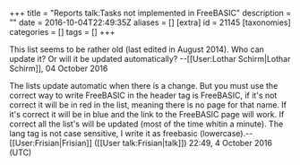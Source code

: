 +++
title = "Reports talk:Tasks not implemented in FreeBASIC"
description = ""
date = 2016-10-04T22:49:35Z
aliases = []
[extra]
id = 21145
[taxonomies]
categories = []
tags = []
+++

This list seems to be rather old (last edited in August 2014). Who can update it? Or will it be updated automatically? --[[User:Lothar Schirm|Lothar Schirm]], 04 October 2016

The lists update automatic when there is a change.
But you must use the correct way to write FreeBASIC in the header tag is FreeBASIC, if it's not correct it will be in red in the list, meaning there is no page for that name. If it's correct it will be in blue and the link to the FreeBASIC page will work. If correct all the list's will be updated (most of the time whitin a minute). The lang tag is not case sensitive, I write it as freebasic (lowercase).--[[User:Frisian|Frisian]] ([[User talk:Frisian|talk]]) 22:49, 4 October 2016 (UTC)
